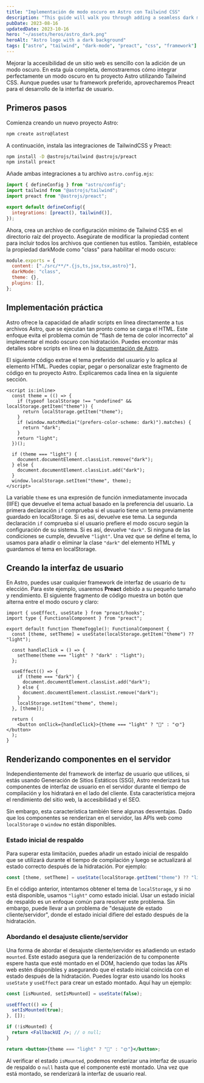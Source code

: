 ```yaml
---
title: "Implementación de modo oscuro en Astro con Tailwind CSS"
description: "This guide will walk you through adding a seamless dark mode to your Astro project using Tailwind CSS and the prefers-color-scheme media query."
pubDate: 2023-08-16
updatedDate: 2023-10-16
hero: "~/assets/heros/astro_dark.png"
heroAlt: "Astro logo with a dark background"
tags: ["astro", "tailwind", "dark-mode", "preact", "css", "framework"]
---
```


Mejorar la accesibilidad de un sitio web es sencillo con la adición de un modo oscuro. En esta guía completa, demostraremos cómo integrar perfectamente un modo oscuro en tu proyecto Astro utilizando Tailwind CSS. Aunque puedes usar tu framework preferido, aprovecharemos Preact para el desarrollo de la interfaz de usuario.

## Primeros pasos

Comienza creando un nuevo proyecto Astro:

```sh
npm create astro@latest
```

A continuación, instala las integraciones de TailwindCSS y Preact:

```sh
npm install -D @astrojs/tailwind @astrojs/preact
npm install preact
```

Añade ambas integraciones a tu archivo `astro.config.mjs`:

```js title="astro.config.mjs"
import { defineConfig } from "astro/config";
import tailwind from "@astrojs/tailwind";
import preact from "@astrojs/preact";

export default defineConfig({
  integrations: [preact(), tailwind()],
});
```

Ahora, crea un archivo de configuración mínimo de Tailwind CSS en el directorio raíz del proyecto. Asegúrate de modificar la propiedad content para incluir todos los archivos que contienen tus estilos. También, establece la propiedad darkMode como "class" para habilitar el modo oscuro:

```js title="tailwind.config.cjs"
module.exports = {
  content: ["./src/**/*.{js,ts,jsx,tsx,astro}"],
  darkMode: "class",
  theme: {},
  plugins: [],
};
```

## Implementación práctica

Astro ofrece la capacidad de añadir scripts en línea directamente a tus archivos Astro, que se ejecutan tan pronto como se carga el HTML. Este enfoque evita el problema común de "flash de tema de color incorrecto" al implementar el modo oscuro con hidratación. Puedes encontrar más detalles sobre scripts en línea en la [documentación de Astro](https://docs.astro.build/en/reference/directives-reference/#isinline).

El siguiente código extrae el tema preferido del usuario y lo aplica al elemento HTML. Puedes copiar, pegar o personalizar este fragmento de código en tu proyecto Astro. Explicaremos cada línea en la siguiente sección.

```astro title="Layout.astro"
<script is:inline>
  const theme = (() => {
    if (typeof localStorage !== "undefined" && localStorage.getItem("theme")) {
      return localStorage.getItem("theme");
    }
    if (window.matchMedia("(prefers-color-scheme: dark)").matches) {
      return "dark";
    }
    return "light";
  })();

  if (theme === "light") {
    document.documentElement.classList.remove("dark");
  } else {
    document.documentElement.classList.add("dark");
  }
  window.localStorage.setItem("theme", theme);
</script>
```

La variable `theme` es una expresión de función inmediatamente invocada (IIFE) que devuelve el tema actual basado en la preferencia del usuario. La primera declaración `if` comprueba si el usuario tiene un tema previamente guardado en localStorage. Si es así, devuelve ese tema. La segunda declaración `if` comprueba si el usuario prefiere el modo oscuro según la configuración de su sistema. Si es así, devuelve `"dark"`. Si ninguna de las condiciones se cumple, devuelve `"light"`. Una vez que se define el tema, lo usamos para añadir o eliminar la clase `"dark"` del elemento HTML y guardamos el tema en localStorage.

## Creando la interfaz de usuario

En Astro, puedes usar cualquier framework de interfaz de usuario de tu elección. Para este ejemplo, usaremos **Preact** debido a su pequeño tamaño y rendimiento. El siguiente fragmento de código muestra un botón que alterna entre el modo oscuro y claro:

```tsx title="ThemeToggle.tsx"
import { useEffect, useState } from "preact/hooks";
import type { FunctionalComponent } from "preact";

export default function ThemeToggle(): FunctionalComponent {
  const [theme, setTheme] = useState(localStorage.getItem("theme") ?? "light");

  const handleClick = () => {
    setTheme(theme === "light" ? "dark" : "light");
  };

  useEffect(() => {
    if (theme === "dark") {
      document.documentElement.classList.add("dark");
    } else {
      document.documentElement.classList.remove("dark");
    }
    localStorage.setItem("theme", theme);
  }, [theme]);

  return (
    <button onClick={handleClick}>{theme === "light" ? "🌙" : "🌞"}</button>
  );
}
```

## Renderizando componentes en el servidor

Independientemente del framework de interfaz de usuario que utilices, si estás usando Generación de Sitios Estáticos (SSG), Astro renderizará tus componentes de interfaz de usuario en el servidor durante el tiempo de compilación y los hidratará en el lado del cliente. Esta característica mejora el rendimiento del sitio web, la accesibilidad y el SEO.

Sin embargo, esta característica también tiene algunas desventajas. Dado que los componentes se renderizan en el servidor, las APIs web como `localStorage` o `window` no están disponibles.

### Estado inicial de respaldo

Para superar esta limitación, puedes añadir un estado inicial de respaldo que se utilizará durante el tiempo de compilación y luego se actualizará al estado correcto después de la hidratación. Por ejemplo:

```jsx
const [theme, setTheme] = useState(localStorage.getItem("theme") ?? "light");
```

En el código anterior, intentamos obtener el tema de `localStorage`, y si no está disponible, usamos `"light"` como estado inicial. Usar un estado inicial de respaldo es un enfoque común para resolver este problema. Sin embargo, puede llevar a un problema de "desajuste de estado cliente/servidor", donde el estado inicial difiere del estado después de la hidratación.

### Abordando el desajuste cliente/servidor

Una forma de abordar el desajuste cliente/servidor es añadiendo un estado `mounted`. Este estado asegura que la renderización de tu componente espere hasta que esté montado en el DOM, haciendo que todas las APIs web estén disponibles y asegurando que el estado inicial coincida con el estado después de la hidratación. Puedes lograr esto usando los hooks `useState` y `useEffect` para crear un estado montado. Aquí hay un ejemplo:

```jsx title="ThemeToggle.tsx"
const [isMounted, setIsMounted] = useState(false);

useEffect(() => {
  setIsMounted(true);
}, []);

if (!isMounted) {
  return <FallbackUI />; // o null;
}

return <button>{theme === "light" ? "🌙" : "🌞"}</button>;
```

Al verificar el estado `isMounted`, podemos renderizar una interfaz de usuario de respaldo o `null` hasta que el componente esté montado. Una vez que está montado, se renderizará la interfaz de usuario real.
